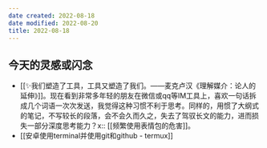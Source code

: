 ```yaml
---
date created: 2022-08-18
date modified: 2022-08-20
title: 2022-08-18
---
```


## 今天的灵感或闪念

- [[✨我们塑造了工具，工具又塑造了我们。——麦克卢汉《理解媒介：论人的延伸》]]。现在看到非常多年轻的朋友在微信或qq等IM工具上，喜欢一句话拆成几个词语一次次发送，我觉得这种习惯不利于思考。同样的，用惯了大纲式的笔记，不写较长的段落，会不会久而久之，失去了驾驭长文的能力，进而损失一部分深度思考能力？x:: [[频繁使用表情包的危害]]。
- [[安卓使用terminal并使用git和github - termux]]

